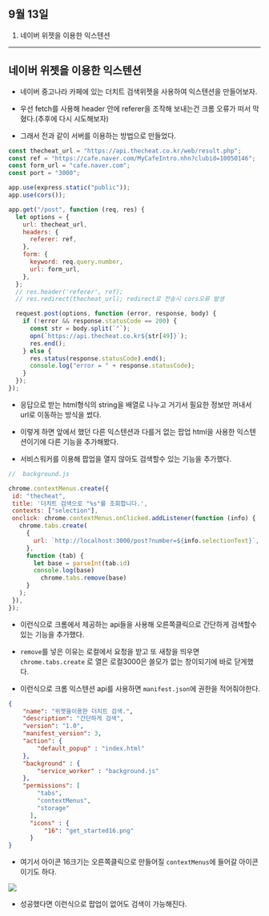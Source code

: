 ## 9월 13일

1. 네이버 위젯을 이용한 익스텐션

---

<h2>네이버 위젯을 이용한 익스텐션</h2>

- 네이버 중고나라 카페에 있는 더치트 검색위젯을 사용하여 익스텐션을 만들어보자.

- 우선 fetch를 사용해 header 안에 referer을 조작해 보내는건 크롬 오류가 떠서 막혔다.(추후에 다시 시도해보자)

- 그래서 전과 같이 서버를 이용하는 방법으로 만들었다.

```javascript
const thecheat_url = "https://api.thecheat.co.kr/web/result.php";
const ref = "https://cafe.naver.com/MyCafeIntro.nhn?clubid=10050146";
const form_url = "cafe.naver.com";
const port = "3000";

app.use(express.static("public"));
app.use(cors());

app.get("/post", function (req, res) {
  let options = {
    url: thecheat_url,
    headers: {
      referer: ref,
    },
    form: {
      keyword: req.query.number,
      url: form_url,
    },
  };
  // res.header('referer', ref);
  // res.redirect(thecheat_url); redirect로 전송시 cors오류 발생

  request.post(options, function (error, response, body) {
    if (!error && response.statusCode == 200) {
      const str = body.split(`"`);
      opn(`https://api.thecheat.co.kr${str[49]}`);
      res.end();
    } else {
      res.status(response.statusCode).end();
      console.log("error = " + response.statusCode);
    }
  });
});
```

 - 응답으로 받는 html형식의 string을 배열로 나누고 거기서 필요한 정보만 꺼내서 url로 이동하는 방식을 썼다.

 - 이렇게 하면 앞에서 했던 다른 익스텐션과 다를거 없는 팝업 html을 사용한 익스텐션이기에 다른 기능을 추가해봤다.

 - 서비스워커를 이용해 팝업을 열지 않아도 검색할수 있는 기능을 추가했다.

 ```javascript
//  background.js

 chrome.contextMenus.create({
  id: "thecheat",
  title: '더치트 검색으로 "%s"를 조회합니다.',
  contexts: ["selection"],
  onclick: chrome.contextMenus.onClicked.addListener(function (info) {
    chrome.tabs.create(
      {
        url: `http://localhost:3000/post?number=${info.selectionText}`,
      },
      function (tab) {
		let base = parseInt(tab.id)
		console.log(base)
		  chrome.tabs.remove(base)
      }
    );
  }),
});

 ```

 - 이런식으로 크롬에서 제공하는 api들을 사용해 오른쪽클릭으로 간단하게 검색할수있는 기능을 추가했다.

 - `remove`를 넣은 이유는 로컬에서 요청을 받고 또 새창을 띄우면 `chrome.tabs.create` 로 열은 로컬3000은 쓸모가 없는 창이되기에 바로 닫게했다.

 - 이런식으로 크롬 익스텐션 api를 사용하면 `manifest.json`에 권한을 적어줘야한다.

```json
{
    "name": "위젯을이용한 더치트 검색.",
    "description": "간단하게 검색",
    "version": "1.0",
    "manifest_version": 3,
    "action": {
        "default_popup" : "index.html"
    },
    "background" : {
        "service_worker" : "background.js"
    },
    "permissions": [
        "tabs",
        "contextMenus",
        "storage"
      ],
      "icons" : {
          "16": "get_started16.png"
      }
}

```

 - 여기서 아이콘 16크기는 오른쪽클릭으로 만들어질 `contextMenus`에 들어갈 아이콘이기도 하다.

 <img src="./img/0913.png"></img>

  - 성공했다면 이런식으로 팝업이 없어도 검색이 가능해진다.